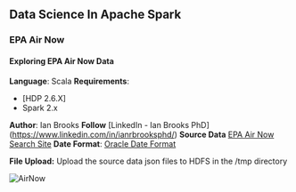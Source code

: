 ## Data Science In Apache Spark
### EPA Air Now
#### Exploring EPA Air Now Data 

**Language**: Scala
**Requirements**: 
- [HDP 2.6.X]
- Spark 2.x

**Author**: Ian Brooks
**Follow** [LinkedIn - Ian Brooks PhD] (https://www.linkedin.com/in/ianrbrooksphd/)
**Source Data** [EPA Air Now Search Site](https://aqs.epa.gov/api)
**Date Format**: [Oracle Date Format](https://docs.oracle.com/javase/tutorial/i18n/format/simpleDateFormat.html)

**File Upload:** Upload the source data json  files to HDFS in the /tmp directory

![AirNow](http://www.sonomatech.com/sites/default/files/Plain_large_T.png "EPA Air Now")